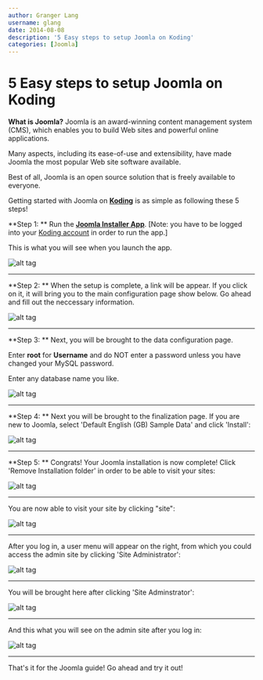 ```yaml
---
author: Granger Lang
username: glang
date: 2014-08-08
description: '5 Easy steps to setup Joomla on Koding'
categories: [Joomla]
---
```


# 5 Easy steps to setup Joomla on Koding

**What is Joomla?** 
Joomla is an award-winning content management system (CMS), which enables you to build Web sites and powerful online applications.

Many aspects, including its ease-of-use and extensibility, have made Joomla the most popular Web site software available.

Best of all, Joomla is an open source solution that is freely available to everyone.

Getting started with Joomla on [**Koding**](https://koding.com) is as simple as following these 5 steps!

**Step 1: **
Run the **[Joomla Installer App](https://koding.com/Joomla)**. [Note: you have to be 
logged into your [Koding account](https://koding.com/Login) in order to run the app.]

This is what you will see when you launch the app.

![alt tag](j0.png)

___

**Step 2: **
When the setup is complete, a link will be appear. If you click on it, it will bring you to the main configuration page show below. Go ahead and fill out the neccessary information.


![alt tag](j1.png)
___

**Step 3: **
Next, you will be brought to the data configuration page.

Enter **root** for **Username** and do NOT enter a password unless you have changed your MySQL password. 

Enter any database name you like.


![alt tag](j2.png)
___

**Step 4: **
Next you will be brought to the finalization page. If you are new to Joomla, select 'Default English (GB) Sample Data' and click 'Install':


![alt tag](j3.png)
___

**Step 5: **
Congrats! Your Joomla installation is now complete! Click 'Remove Installation folder' in order to be able to visit your sites:


![alt tag](j4.png)
___


You are now able to visit your site by clicking "site":

![alt tag](j5.png)
___


After you log in, a user menu will appear on the right, from which you could access the admin site by clicking 'Site Administrator':

![alt tag](j6.png)
___


You will be brought here after clicking 'Site Adminstrator': 

![alt tag](j7.png)
___


And this what you will see on the admin site after you log in:

![alt tag](j8.png)
___


That's it for the Joomla guide! Go ahead and try it out!